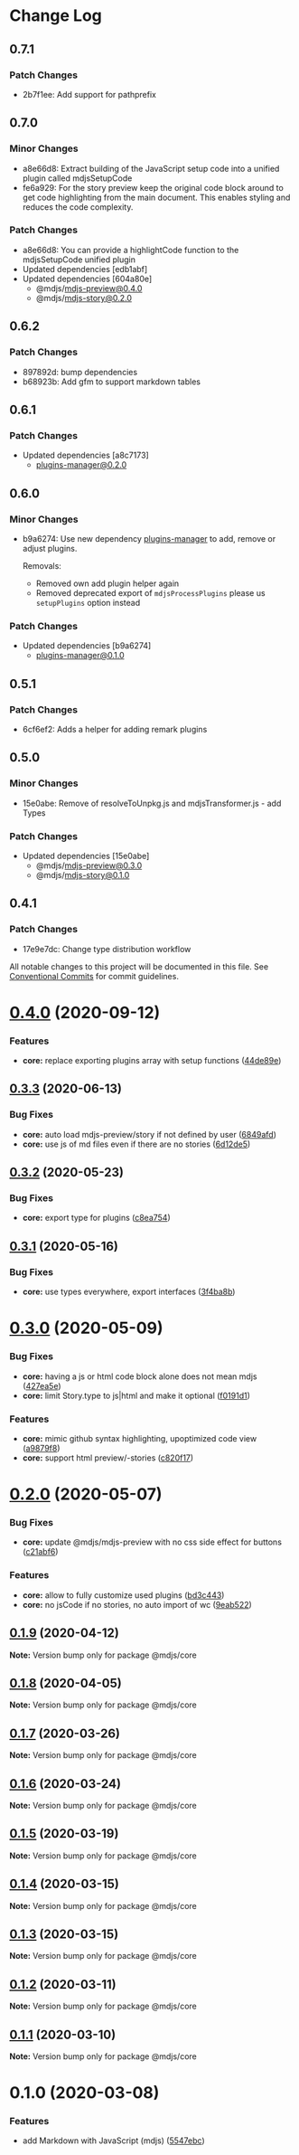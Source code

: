 # Change Log

## 0.7.1

### Patch Changes

- 2b7f1ee: Add support for pathprefix

## 0.7.0

### Minor Changes

- a8e66d8: Extract building of the JavaScript setup code into a unified plugin called mdjsSetupCode
- fe6a929: For the story preview keep the original code block around to get code highlighting from the main document. This enables styling and reduces the code complexity.

### Patch Changes

- a8e66d8: You can provide a highlightCode function to the mdjsSetupCode unified plugin
- Updated dependencies [edb1abf]
- Updated dependencies [604a80e]
  - @mdjs/mdjs-preview@0.4.0
  - @mdjs/mdjs-story@0.2.0

## 0.6.2

### Patch Changes

- 897892d: bump dependencies
- b68923b: Add gfm to support markdown tables

## 0.6.1

### Patch Changes

- Updated dependencies [a8c7173]
  - plugins-manager@0.2.0

## 0.6.0

### Minor Changes

- b9a6274: Use new dependency [plugins-manager](https://www.npmjs.com/package/plugins-manager) to add, remove or adjust plugins.

  Removals:

  - Removed own add plugin helper again
  - Removed deprecated export of `mdjsProcessPlugins` please us `setupPlugins` option instead

### Patch Changes

- Updated dependencies [b9a6274]
  - plugins-manager@0.1.0

## 0.5.1

### Patch Changes

- 6cf6ef2: Adds a helper for adding remark plugins

## 0.5.0

### Minor Changes

- 15e0abe: Remove of resolveToUnpkg.js and mdjsTransformer.js - add Types

### Patch Changes

- Updated dependencies [15e0abe]
  - @mdjs/mdjs-preview@0.3.0
  - @mdjs/mdjs-story@0.1.0

## 0.4.1

### Patch Changes

- 17e9e7dc: Change type distribution workflow

All notable changes to this project will be documented in this file.
See [Conventional Commits](https://conventionalcommits.org) for commit guidelines.

# [0.4.0](https://github.com/open-wc/open-wc/compare/@mdjs/core@0.3.3...@mdjs/core@0.4.0) (2020-09-12)

### Features

- **core:** replace exporting plugins array with setup functions ([44de89e](https://github.com/open-wc/open-wc/commit/44de89e01092835248425f6c53255337061a935a))

## [0.3.3](https://github.com/open-wc/open-wc/compare/@mdjs/core@0.3.2...@mdjs/core@0.3.3) (2020-06-13)

### Bug Fixes

- **core:** auto load mdjs-preview/story if not defined by user ([6849afd](https://github.com/open-wc/open-wc/commit/6849afd5e20f8cdb7d54db2a1c22f384657055fd))
- **core:** use js of md files even if there are no stories ([6d12de5](https://github.com/open-wc/open-wc/commit/6d12de5dbeeceedfd54709c37eba890c5f160e64))

## [0.3.2](https://github.com/open-wc/open-wc/compare/@mdjs/core@0.3.1...@mdjs/core@0.3.2) (2020-05-23)

### Bug Fixes

- **core:** export type for plugins ([c8ea754](https://github.com/open-wc/open-wc/commit/c8ea754153e2da4e73fa1f6a927c7b24108bf658))

## [0.3.1](https://github.com/open-wc/open-wc/compare/@mdjs/core@0.3.0...@mdjs/core@0.3.1) (2020-05-16)

### Bug Fixes

- **core:** use types everywhere, export interfaces ([3f4ba8b](https://github.com/open-wc/open-wc/commit/3f4ba8b2293d2fa29d8ac8b210abf2dc3727a008))

# [0.3.0](https://github.com/open-wc/open-wc/compare/@mdjs/core@0.2.0...@mdjs/core@0.3.0) (2020-05-09)

### Bug Fixes

- **core:** having a js or html code block alone does not mean mdjs ([427ea5e](https://github.com/open-wc/open-wc/commit/427ea5eb2947ff461f2a3c69cd74bad9f3a2d24a))
- **core:** limit Story.type to js|html and make it optional ([f0191d1](https://github.com/open-wc/open-wc/commit/f0191d1ad0974e667e730e4df8ff2f7930fa082f))

### Features

- **core:** mimic github syntax highlighting, upoptimized code view ([a9879f8](https://github.com/open-wc/open-wc/commit/a9879f84b46726fe20de3240d11b534e9776bc70))
- **core:** support html preview/-stories ([c820f17](https://github.com/open-wc/open-wc/commit/c820f1718115a4f376c6541edec44c41d1ed7d8d))

# [0.2.0](https://github.com/open-wc/open-wc/compare/@mdjs/core@0.1.9...@mdjs/core@0.2.0) (2020-05-07)

### Bug Fixes

- **core:** update @mdjs/mdjs-preview with no css side effect for buttons ([c21abf6](https://github.com/open-wc/open-wc/commit/c21abf640b34e98c216c374e70741e7e7a6a6a72))

### Features

- **core:** allow to fully customize used plugins ([bd3c443](https://github.com/open-wc/open-wc/commit/bd3c44321a9e866aadf42d59ca8d5c788401c786))
- **core:** no jsCode if no stories, no auto import of wc ([9eab522](https://github.com/open-wc/open-wc/commit/9eab52224edf618ef3bb956db18ed4ade98a3ac6))

## [0.1.9](https://github.com/open-wc/open-wc/compare/@mdjs/core@0.1.8...@mdjs/core@0.1.9) (2020-04-12)

**Note:** Version bump only for package @mdjs/core

## [0.1.8](https://github.com/open-wc/open-wc/compare/@mdjs/core@0.1.7...@mdjs/core@0.1.8) (2020-04-05)

**Note:** Version bump only for package @mdjs/core

## [0.1.7](https://github.com/open-wc/open-wc/compare/@mdjs/core@0.1.6...@mdjs/core@0.1.7) (2020-03-26)

**Note:** Version bump only for package @mdjs/core

## [0.1.6](https://github.com/open-wc/open-wc/compare/@mdjs/core@0.1.5...@mdjs/core@0.1.6) (2020-03-24)

**Note:** Version bump only for package @mdjs/core

## [0.1.5](https://github.com/open-wc/open-wc/compare/@mdjs/core@0.1.4...@mdjs/core@0.1.5) (2020-03-19)

**Note:** Version bump only for package @mdjs/core

## [0.1.4](https://github.com/open-wc/open-wc/compare/@mdjs/core@0.1.3...@mdjs/core@0.1.4) (2020-03-15)

**Note:** Version bump only for package @mdjs/core

## [0.1.3](https://github.com/open-wc/open-wc/compare/@mdjs/core@0.1.2...@mdjs/core@0.1.3) (2020-03-15)

**Note:** Version bump only for package @mdjs/core

## [0.1.2](https://github.com/open-wc/open-wc/compare/@mdjs/core@0.1.1...@mdjs/core@0.1.2) (2020-03-11)

**Note:** Version bump only for package @mdjs/core

## [0.1.1](https://github.com/open-wc/open-wc/compare/@mdjs/core@0.1.0...@mdjs/core@0.1.1) (2020-03-10)

**Note:** Version bump only for package @mdjs/core

# 0.1.0 (2020-03-08)

### Features

- add Markdown with JavaScript (mdjs) ([5547ebc](https://github.com/open-wc/open-wc/commit/5547ebc00c02c5c34725030865dc3fd5a02aae80))
